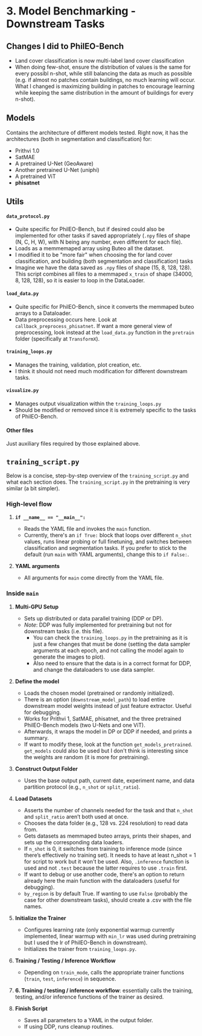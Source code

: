 # 3. Model Benchmarking - Downstream Tasks

## Changes I did to PhilEO-Bench
- Land cover classification is now multi-label land cover classification
- When doing few-shot, ensure the distribution of values is the same for every possibl n-shot, while still balancing the data as much as possible (e.g. if almost no patches contain buildings, no much learning will occur. What I changed is maximizing building in patches to encourage learning while keeping the same distribution in the amount of buildings for every n-shot).

## Models

Contains the architecture of different models tested. Right now, it has the architectures (both in segmentation and classification) for:
- Prithvi 1.0
- SatMAE
- A pretrained U-Net (GeoAware)
- Another pretrained U-Net (uniphi)
- A pretrained ViT
- **phisatnet**

## Utils

#### `data_protocol.py`

- Quite specific for PhilEO-Bench, but if desired could also be implemented for other tasks if saved appropriately (`.npy` files of shape (N, C, H, W), with N being any number, even different for each file).
- Loads as a memmemaped array using Buteo all the dataset.
- I modified it to be "more fair" when choosing the for land cover classification, and building (both segmentation and classification) tasks
- Imagine we have the data saved as `.npy` files of shape (15, 8, 128, 128). This script combines all files to a memmaped `x_train` of shape (34000, 8, 128, 128), so it is easier to loop in the DataLoader.

#### `load_data.py`

- Quite specific for PhilEO-Bench, since it converts the memmaped buteo arrays to a Dataloader.
- Data preprocessing occurs here. Look at `callback_preprocess_phisatnet`. If want a more general view of preprocessing, look instead at the `load_data.py` function in the `pretrain` folder (specifically at `TransformX`).

#### `training_loops.py`

- Manages the training, validation, plot creation, etc.
- I think it should not need much modification for different downstream tasks.

#### `visualize.py`

- Manages output visualization within the `training_loops.py`
- Should be modified or removed since it is extremely specific to the tasks of PhilEO-Bench.


#### Other files

Just auxiliary files required by those explained above. 

## `training_script.py`

Below is a concise, step-by-step overview of the `training_script.py` and what each section does. The `training_script.py` in the pretraining is very similar (a bit simpler).

### **High-level flow**

1. **`if __name__ == "__main__":`**  
   - Reads the YAML file and invokes the `main` function.  
   - Currently, there's an `if True:` block that loops over different `n_shot` values, runs linear probing or full finetuning, and switches between classification and segmentation tasks. If you prefer to stick to the default (run `main` with YAML arguments), change this to `if False:`.

2. **YAML arguments**  
   - All arguments for `main` come directly from the YAML file.  






### **Inside `main`**

1. **Multi-GPU Setup**  
   - Sets up distributed or data parallel training (DDP or DP).  
   - *Note*: DDP was fully implemented for pretraining but not for downstream tasks (i.e. this file).
     - You can check the `training_loops.py` in the pretraining as it is just a few changes that must be done (setting the data sampler arguments at each epoch, and not calling the model again to generate the images to plot).
     - Also need to ensure that the data is in a correct format for DDP, and change the dataloaders to use data sampler.

2. **Define the model**  
   - Loads the chosen model (pretrained or randomly initialized).
   - There is an option (`downstream_model_path`) to load entire downstream model weights instead of just feature extractor. Useful for debugging.
   - Works for Prithvi 1, SatMAE, phisatnet, and the three pretrained PhilEO-Bench models (two U-Nets and one ViT).  
   - Afterwards, it wraps the model in DP or DDP if needed, and prints a summary.
   - If want to modify these, look at the function `get_models_pretrained`. `get_models` could also be used but I don't think is interesting since the weights are random (it is more for pretraining).



3. **Construct Output Folder**  
   - Uses the base output path, current date, experiment name, and data partition protocol (e.g., `n_shot` or `split_ratio`).


4. **Load Datasets**  
   - Asserts the number of channels needed for the task and that `n_shot` and `split_ratio` aren’t both used at once.  
   - Chooses the data folder (e.g., 128 vs. 224 resolution) to read data from.  
   - Gets datasets as memmaped buteo arrays, prints their shapes, and sets up the corresponding data loaders.
   - If `n_shot` is 0, it switches from training to inference mode (since there’s effectively no training set). It needs to have at least n_shot = 1 for script to work but it won't be used. Also, `.inference` function is used and not `.test` because the latter requires to use `.train` first.
   - If want to debug or use another code, there's an option to return already here the main function with the dataloaders (useful for debugging).
   - `by_region` is by default True. If wanting to use `False` (probably the case for other downstream tasks), should create a .csv with the file names.

5. **Initialize the Trainer**  
   - Configures learning rate (only exponential warmup currently implemented, linear warmup with `min_lr` was used during pretraining but I used the lr of PhilEO-Bench in downstream).  
   - Initializes the trainer from `training_loops.py`.

6. **Training / Testing / Inference Workflow**  
   - Depending on `train_mode`, calls the appropriate trainer functions (`train`, `test`, `inference`) in sequence.

6. **6. Training / testing / inference workflow**: essentially calls the training, testing, and/or inference functions of the trainer as desired.

7. **Finish Script**  
   - Saves all parameters to a YAML in the output folder.  
   - If using DDP, runs cleanup routines.


